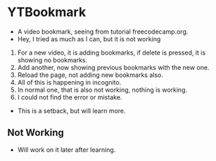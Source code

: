 # YTBookmark
- A video bookmark, seeing from tutorial freecodecamp.org.
- Hey, I tried as much as I can, but it is not working
1. For a new video, it is adding bookmarks, if delete is pressed, it is showing no bookmarks.
2. Add another, now showing previous bookmarks with the new one.
3. Reload the page, not adding new bookmarks also.
4. All of this is happening in incognito.
5. In normal one, that is also not working, nothing is working.
6. I could not find the error or mistake.

- This is a setback, but will learn more.

## Not Working
- Will work on it later after learning.
  

